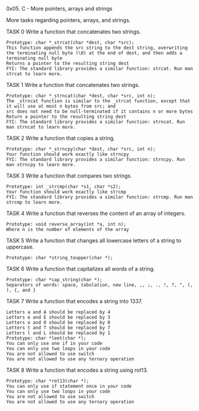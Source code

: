 0x05. C - More pointers, arrays and strings

More tasks regarding pointers, arrays, and strings.

TASK 0 Write a function that concatenates two strings.

    Prototype: char *_strcat(char *dest, char *src);
    This function appends the src string to the dest string, overwriting the terminating null byte (\0) at the end of dest, and then adds a terminating null byte
    Returns a pointer to the resulting string dest
    FYI: The standard library provides a similar function: strcat. Run man strcat to learn more.

TASK 1 Write a function that concatenates two strings.

    Prototype: char *_strncat(char *dest, char *src, int n);
    The _strncat function is similar to the _strcat function, except that
    it will use at most n bytes from src; and
    src does not need to be null-terminated if it contains n or more bytes
    Return a pointer to the resulting string dest
    FYI: The standard library provides a similar function: strncat. Run man strncat to learn more.

TASK 2 Write a function that copies a string.

    Prototype: char *_strncpy(char *dest, char *src, int n);
    Your function should work exactly like strncpy
    FYI: The standard library provides a similar function: strncpy. Run man strncpy to learn more.

TASK 3 Write a function that compares two strings.

    Prototype: int _strcmp(char *s1, char *s2);
    Your function should work exactly like strcmp
    FYI: The standard library provides a similar function: strcmp. Run man strcmp to learn more.

TASK 4 Write a function that reverses the content of an array of integers.

    Prototype: void reverse_array(int *a, int n);
    Where n is the number of elements of the array

TASK 5 Write a function that changes all lowercase letters of a string to uppercase.

    Prototype: char *string_toupper(char *);

TASK 6 Write a function that capitalizes all words of a string.

    Prototype: char *cap_string(char *);
    Separators of words: space, tabulation, new line, ,, ;, ., !, ?, ", (, ), {, and }

TASK 7 Write a function that encodes a string into 1337.

    Letters a and A should be replaced by 4
    Letters e and E should be replaced by 3
    Letters o and O should be replaced by 0
    Letters t and T should be replaced by 7
    Letters l and L should be replaced by 1
    Prototype: char *leet(char *);
    You can only use one if in your code
    You can only use two loops in your code
    You are not allowed to use switch
    You are not allowed to use any ternary operation

TASK 8 Write a function that encodes a string using rot13.

    Prototype: char *rot13(char *);
    You can only use if statement once in your code
    You can only use two loops in your code
    You are not allowed to use switch
    You are not allowed to use any ternary operation
